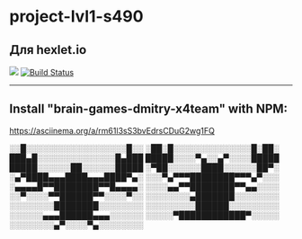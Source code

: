 # project-lvl1-s490
Для hexlet.io
-------
<a href="https://codeclimate.com/github/codeclimate/codeclimate/test_coverage"><img src="https://api.codeclimate.com/v1/badges/a99a88d28ad37a79dbf6/test_coverage" /></a>
[![Build Status](https://travis-ci.org/travis-ci/travis-web.svg?branch=master)](https://travis-ci.org/travis-ci/travis-web)

-----------------------------------
Install "brain-games-dmitry-x4team" with NPM: 
-----------------------------------
https://asciinema.org/a/rm61l3sS3bvEdrsCDuG2wg1FQ

░░█░░░░░░░░░░░░░░░░░░█░░
░██░█░░░░░░░░░░░░░░█░██░
███▄█░░░░░░░░░░░░░░█▄███
█████░░░░▀▄░░▄▀░░░░█████
█████░░░░░░██░░░░░░█████
░▀██░░░░░░████░░░░░░██▀░
░▄▀████▄▄▄████▄▄▄████▀▄░
░░░▀▄▀▀▀████████▀▀▀▄▀░░░
░▄▄▄▄█▀▀████████▀▀█▄▄▄▄░
░░░░▄▄▀▀████████▀▀▄▄░░░░
░░▀░░░░▀▀██████▀▀░░░░▀░░
░░░░░░░░▄███████░░░░░░░░
░░░░░░░░████████░░░░░░░░
░░░░░░░░░██████░░░░░░░░░
░░░░░░▄▄▄██████▄▄▄░░░░░░
░░░░░▀████████████▀░░░░░
░░░░░░░░▄▀░░░░▀▄░░░░░░░░
